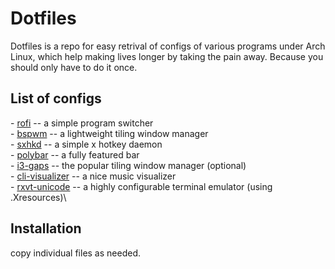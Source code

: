 # Dotfiles
Dotfiles is a repo for easy retrival of configs of various programs under Arch Linux, which help making lives longer by taking the pain away. Because you should only have to do it once.

## List of configs
 \- [rofi](https://github.com/davatorium/rofi) -- a simple program switcher\
 \- [bspwm](https://github.com/baskerville/bspwm) -- a lightweight tiling window manager\
 \- [sxhkd](https://github.com/baskerville/sxhkd) -- a simple x hotkey daemon\
 \- [polybar](https://github.com/polybar/polybar) -- a fully featured bar\
 \- [i3-gaps](https://github.com/Airblader/i3) -- the popular tiling window manager (optional)\
 \- [cli-visualizer](https://github.com/dpayne/cli-visualizer) -- a nice music visualizer\
 \- [rxvt-unicode](http://software.schmorp.de/pkg/rxvt-unicode.html) -- a highly configurable terminal emulator (using .Xresources)\
 
 ## Installation
copy individual files as needed.
 